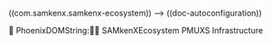((com.samkenx.samkenx-ecosystem)) --> ((doc-autoconfiguration))


🚀 PhoenixDOMString:🔏📃 SAMkenXEcosystem PMUXS Infrastructure
